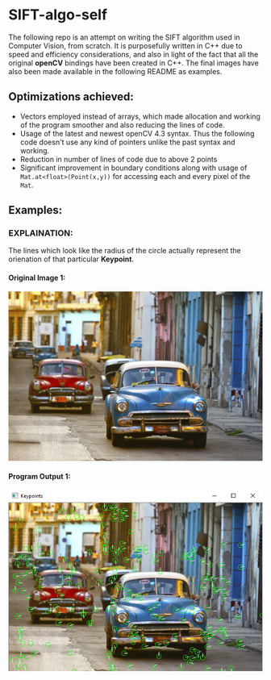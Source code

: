 # SIFT-algo-self

<p>The following repo is an attempt on writing the SIFT algorithm used in Computer Vision, from scratch. It is purposefully written in C++ due to speed and efficiency considerations, and also in light of the fact that all the original <strong>openCV</strong> bindings have been created in C++. The final images have also been made available in the following README as examples.</p>

## Optimizations achieved:
- Vectors employed instead of arrays, which made allocation and working of the program smoother and also reducing the lines of code.
- Usage of the latest and newest openCV 4.3 syntax. Thus the following code doesn't use any kind of pointers unlike the past syntax and working.
- Reduction in number of lines of code due to above 2 points
- Significant improvement in boundary conditions along with usage of ```Mat.at<float>(Point(x,y))``` for accessing each and every pixel of the ```Mat```.

## Examples:

### EXPLAINATION:
The lines which look like the radius of the circle actually represent the orienation of that particular **Keypoint**.

#### Original Image 1:
![vintage_cars](vintage-american-cars-havana-cuba.jpg)

#### Program Output 1:
![main_op](SIFTapp/keypoints_main.PNG)


